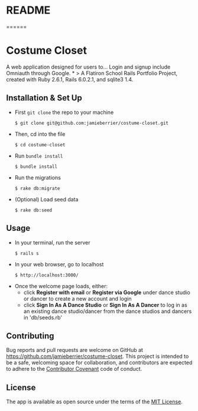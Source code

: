 # README
======

# Costume Closet

A web application designed for users to... Login and signup include Omniauth through Google.
* 
    > A Flatiron School Rails Portfolio Project, created with Ruby 2.6.1, Rails 6.0.2.1, and sqlite3 1.4.

## Installation & Set Up

* First `git clone` the repo to your machine
    ```
    $ git clone git@github.com:jamieberrier/costume-closet.git
    ```
* Then, cd into the file
    ```
    $ cd costume-closet
    ```
* Run `bundle install`
    ```
    $ bundle install
    ```
* Run the migrations
    ```
    $ rake db:migrate
    ```
* (Optional) Load seed data
    ```
    $ rake db:seed
    ```

## Usage

* In your terminal, run the server
    ```
    $ rails s
    ```
* In your web browser, go to localhost
    ```
    $ http://localhost:3000/
    ```
* Once the welcome page loads, either:
    * click **Register with email** or **Register via Google** under dance studio or dancer to create a new account and login
    * click **Sign In As A Dance Studio** or **Sign In As A Dancer** to log in as an existing dance studio/dancer from the dance studios and dancers in 'db/seeds.rb'

## Contributing

Bug reports and pull requests are welcome on GitHub at https://github.com/jamieberrier/costume-closet. This project is intended to be a safe, welcoming space for collaboration, and contributors are expected to adhere to the [Contributor Covenant](http://contributor-covenant.org) code of conduct.

## License

The app is available as open source under the terms of the [MIT License](https://opensource.org/licenses/MIT).
